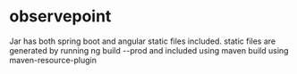 # observepoint
Jar has both spring boot and angular static files included. static files are generated by running ng build --prod and included using maven build using maven-resource-plugin
